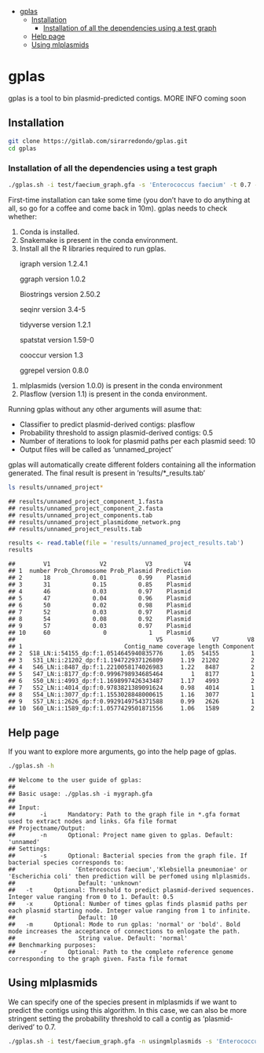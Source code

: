 -   [gplas](#gplas)
    -   [Installation](#installation)
        -   [Installation of all the dependencies using a test
            graph](#installation-of-all-the-dependencies-using-a-test-graph)
    -   [Help page](#help-page)
    -   [Using mlplasmids](#using-mlplasmids)

gplas
=====

gplas is a tool to bin plasmid-predicted contigs. MORE INFO coming soon

Installation
------------

``` bash
git clone https://gitlab.com/sirarredondo/gplas.git
cd gplas
```

### Installation of all the dependencies using a test graph

``` bash
./gplas.sh -i test/faecium_graph.gfa -s 'Enterococcus faecium' -t 0.7 -x 10
```

First-time installation can take some time (you don’t have to do
anything at all, so go for a coffee and come back in 10m). gplas needs
to check whether:

1.  Conda is installed.
2.  Snakemake is present in the conda environment.
3.  Install all the R libraries required to run gplas.

      igraph version 1.2.4.1

      ggraph version 1.0.2

      Biostrings version 2.50.2

      seqinr version 3.4-5

      tidyverse version 1.2.1

      spatstat version 1.59-0

      cooccur version 1.3

      ggrepel version 0.8.0

1.  mlplasmids (version 1.0.0) is present in the conda environment  
2.  Plasflow (version 1.1) is present in the conda environment.

Running gplas without any other arguments will asume that:

-   Classifier to predict plasmid-derived contigs: plasflow
-   Probability threshold to assign plasmid-derived contigs: 0.5
-   Number of iterations to look for plasmid paths per each plasmid
    seed: 10
-   Output files will be called as ‘unnamed\_project’

gplas will automatically create different folders containing all the
information generated. The final result is present in
’results/\*\_results.tab’

``` bash
ls results/unnamed_project*
```

    ## results/unnamed_project_component_1.fasta
    ## results/unnamed_project_component_2.fasta
    ## results/unnamed_project_components.tab
    ## results/unnamed_project_plasmidome_network.png
    ## results/unnamed_project_results.tab

``` r
results <- read.table(file = 'results/unnamed_project_results.tab')
results
```

    ##        V1              V2           V3         V4
    ## 1  number Prob_Chromosome Prob_Plasmid Prediction
    ## 2      18            0.01         0.99    Plasmid
    ## 3      31            0.15         0.85    Plasmid
    ## 4      46            0.03         0.97    Plasmid
    ## 5      47            0.04         0.96    Plasmid
    ## 6      50            0.02         0.98    Plasmid
    ## 7      52            0.03         0.97    Plasmid
    ## 8      54            0.08         0.92    Plasmid
    ## 9      57            0.03         0.97    Plasmid
    ## 10     60               0            1    Plasmid
    ##                                        V5       V6     V7        V8
    ## 1                             Contig_name coverage length Component
    ## 2  S18_LN:i:54155_dp:f:1.0514645940835776     1.05  54155         1
    ## 3   S31_LN:i:21202_dp:f:1.194722937126809     1.19  21202         2
    ## 4   S46_LN:i:8487_dp:f:1.2210058174026983     1.22   8487         2
    ## 5   S47_LN:i:8177_dp:f:0.9996798934685464        1   8177         1
    ## 6   S50_LN:i:4993_dp:f:1.1698997426343487     1.17   4993         2
    ## 7   S52_LN:i:4014_dp:f:0.9783821389091624     0.98   4014         1
    ## 8   S54_LN:i:3077_dp:f:1.1553028848000615     1.16   3077         1
    ## 9   S57_LN:i:2626_dp:f:0.9929149754371588     0.99   2626         1
    ## 10  S60_LN:i:1589_dp:f:1.0577429501871556     1.06   1589         2

Help page
---------

If you want to explore more arguments, go into the help page of gplas.

``` bash
./gplas.sh -h
```

    ## Welcome to the user guide of gplas:
    ## 
    ## Basic usage: ./gplas.sh -i mygraph.gfa
    ## 
    ## Input:
    ##       -i      Mandatory: Path to the graph file in *.gfa format used to extract nodes and links. Gfa file format
    ## Projectname/Output:
    ##       -n      Optional: Project name given to gplas. Default: 'unnamed'
    ## Settings: 
    ##       -s      Optional: Bacterial species from the graph file. If bacterial species corresponds to:
    ##                 'Enterococcus faecium','Klebsiella pneumoniae' or 'Escherichia coli' then prediction will be perfomed using mlplasmids.
    ##                  Default: 'unknown'
    ##   -t      Optional: Threshold to predict plasmid-derived sequences. Integer value ranging from 0 to 1. Default: 0.5
    ##   -x      Optional: Number of times gplas finds plasmid paths per each plasmid starting node. Integer value ranging from 1 to infinite.
    ##                  Default: 10
    ##   -m      Optional: Mode to run gplas: 'normal' or 'bold'. Bold mode increases the acceptance of connections to enlogate the path.
    ##                  String value. Default: 'normal'
    ## Benchmarking purposes: 
    ##       -r      Optional: Path to the complete reference genome corresponding to the graph given. Fasta file format

Using mlplasmids
----------------

We can specify one of the species present in mlplasmids if we want to
predict the contigs using this algorithm. In this case, we can also be
more stringent setting the probability threshold to call a contig as
‘plasmid-derived’ to 0.7.

``` bash
./gplas.sh -i test/faecium_graph.gfa -n usingmlplasmids -s 'Enterococcus faecium' -t 0.7 -x 10
```
